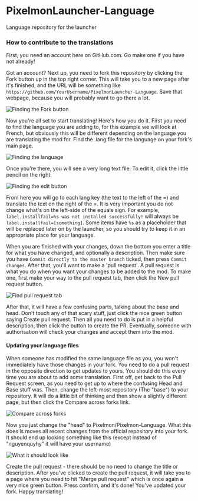 # PixelmonLauncher-Language
Language repository for the launcher

### How to contribute to the translations

First, you need an account here on GitHub.com. Go make one if you have not already!

Got an account? Next up, you need to fork this repository by clicking the Fork button up in the top right corner. This will take you to a new page after it's finished, and the URL will be something like `https://github.com/YourUsername/PixelmonLauncher-Language`. Save that webpage, because you will probably want to go there a lot.

![Finding the Fork button](http://i.imgur.com/8BHRxHc.png "Fork button location")

Now you're all set to start translating! Here's how you do it. First you need to find the language you are adding to, for this example we will look at French, but obviously this will be different depending on the language you are translating the mod for. Find the .lang file for the language on your fork's main page.

![Finding the language](http://i.imgur.com/h8TUBiZ.png "Finding the language")

Once you're there, you will see a very long text file. To edit it, click the little pencil on the right.

![Finding the edit button](http://i.imgur.com/AgEkEgr.png "Edit button")

From here you will go to each lang key (the text to the left of the =) and translate the text on the right of the =. It is very important you do not change what's on the left-side of the equals sign. For example, `label.installfail=%s was not installed successfully!` will always be `label.installfail=[something]`. Some items have `%s` as a placeholder that will be replaced later on by the launcher, so you should try to keep it in an appropriate place for your language.

When you are finished with your changes, down the bottom you enter a title for what you have changed, and optionally a description. Then make sure you have `Commit directly to the master branch` ticked, then press `Commit changes`. After that, you'll want to make a 'pull request'. A pull request is what you do when you want your changes to be added to the mod. To make one, first make your way to the pull request tab, then click the New pull request button.

![Find pull request tab](http://i.imgur.com/QzVil4D.png "New pull request")

After that, it will have a few confusing parts, talking about the base and head. Don't touch any of that scary stuff, just click the nice green button saying Create pull request. Then all you need to do is put in a helpful description, then click the button to create the PR. Eventually, someone with authorisation will check your changes and accept them into the mod. 

#### Updating your language files

When someone has modified the same language file as you, you won't immediately have those changes in your fork. You need to do a pull request in the opposite direction to get updates to yours. You should do this every time you are about to add some translation. First off, get back to the Pull Request screen, as you need to get up to where the confusing Head and Base stuff was. Then, change the left-most repository (The "base") to your repository. It will do a little bit of thinking and then show a slightly different page, but then click the Compare across forks link.

![Compare across forks](http://i.imgur.com/KUDCAbS.png "Compare across forks")

Now you just change the "head" to Pixelmon/Pixelmon-Language. What this does is moves all recent changes from the official repository into your fork. It should end up looking something like this (except instead of "nguyenquyhy" it will have your username)

![What it should look like](http://i.imgur.com/TxVmBFW.png "What it should look like")

Create the pull request - there should be no need to change the title or description. After you've clicked to create the pull request, it will take you to a page where you need to hit "Merge pull request" which is once again a very nice green button. Press confirm, and it's done! You've updated your fork. Happy translating!
